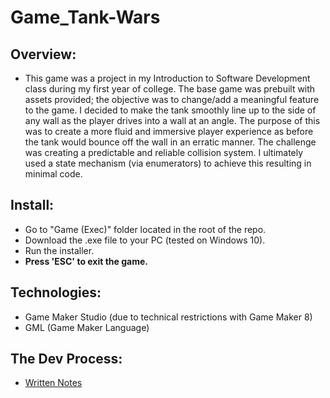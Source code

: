 # Game_Tank-Wars

## Overview:
  * This game was a project in my Introduction to Software Development class during my first year of college. The base game was prebuilt with assets provided; the objective was to change/add a meaningful feature to the game. I decided to make the tank smoothly line up to the side of any wall as the player drives into a wall at an angle. The purpose of this was to create a more fluid and immersive player experience as before the tank would bounce off the wall in an erratic manner. The challenge was creating a predictable and reliable collision system. I ultimately used a state mechanism (via enumerators) to achieve this resulting in minimal code.
  
## Install:
   * Go to "Game (Exec)" folder located in the root of the repo.
   * Download the .exe file to your PC (tested on Windows 10).
   * Run the installer.
   * **Press 'ESC' to exit the game.**
  
## Technologies:
   * Game Maker Studio (due to technical restrictions with Game Maker 8)
   * GML (Game Maker Language)
   
## The Dev Process:
  * [Written Notes](https://github.com/HerrPeterr/Game_Tank-Wars/wiki/Notes)
